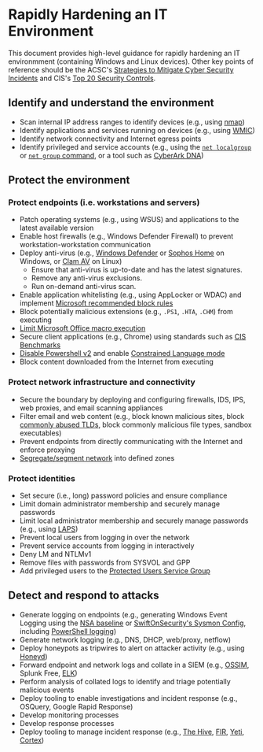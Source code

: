 # Rapidly Hardening an IT Environment

This document provides high-level guidance for rapidly hardening an IT environmment (containing Windows and Linux devices). Other key points of reference should be the ACSC's [Strategies to Mitigate Cyber Security Incidents](https://www.cyber.gov.au/publications/strategies-to-mitigate-cyber-security-incidents) and CIS's [Top 20 Security Controls](https://www.cisecurity.org/controls/cis-controls-list/).

## Identify and understand the environment
* Scan internal IP address ranges to identify devices (e.g., using [nmap](https://nmap.org/))
* Identify applications and services running on devices (e.g., using [WMIC](https://helpdeskgeek.com/how-to/generate-a-list-of-installed-programs-in-windows/))
* Identify network connectivity and Internet egress points
* Identify privileged and service accounts (e.g., using the [`net localgroup`](https://superuser.com/questions/339071/where-can-i-see-the-list-of-administrators-in-windows-7) or [`net group` command](https://social.technet.microsoft.com/Forums/windows/en-US/455e7ec7-5d77-4fda-9b95-1eea0380fc49/how-to-find-users-who-have-local-administratordomain-admin-rights-through-command-line?forum=itproxpsp), or a tool such as [CyberArk DNA](https://www.cyberark.com/discover-privileged-accounts-exist-cyberark-dna/))

## Protect the environment
### Protect endpoints (i.e. workstations and servers)
* Patch operating systems (e.g., using WSUS) and applications to the latest available version
* Enable host firewalls (e.g., Windows Defender Firewall) to prevent workstation-workstation communication
* Deploy anti-virus (e.g., [Windows Defender](https://docs.microsoft.com/en-us/windows/security/threat-protection/windows-defender-antivirus/windows-defender-antivirus-in-windows-10) or [Sophos Home](https://home.sophos.com/en-us/index2.aspx) on Windows, or [Clam AV](https://www.clamav.net/) on Linux)
  * Ensure that anti-virus is up-to-date and has the latest signatures.
  * Remove any anti-virus exclusions.
  * Run on-demand anti-virus scan.
* Enable application whitelisting (e.g., using AppLocker or WDAC) and implement [Microsoft recommended block rules](https://docs.microsoft.com/en-us/windows/security/threat-protection/windows-defender-application-control/microsoft-recommended-block-rules)
* Block potentially malicious extensions (e.g., `.PS1`, `.HTA`, `.CHM`) from executing
* [Limit Microsoft Office macro execution](https://www.cyber.gov.au/publications/microsoft-office-macro-security)
* Secure client applications (e.g., Chrome) using standards such as [CIS Benchmarks](https://www.cisecurity.org/cis-benchmarks/)
* [Disable Powershell v2](https://devblogs.microsoft.com/powershell/windows-powershell-2-0-deprecation/) and enable [Constrained Language mode](https://www.petri.com/protect-malware-enforcing-powershell-constrained-language-mode)
* Block content downloaded from the Internet from executing

### Protect network infrastructure and connectivity
* Secure the boundary by deploying and configuring firewalls, IDS, IPS, web proxies, and email scanning appliances
* Filter email and web content (e.g., block known malicious sites, block [commonly abused TLDs](https://www.spamhaus.org/statistics/tlds/), block commonly malicious file types, sandbox executables)
* Prevent endpoints from directly communicating with the Internet and enforce proxying
* [Segregate/segment network](https://www.cyber.gov.au/publications/implementing-network-segmentation-and-segregation) into defined zones

### Protect identities
* Set secure (i.e., long) password policies and ensure compliance
* Limit domain administrator membership and securely manage passwords
* Limit local administrator membership and securely manage passwords (e.g., using [LAPS](https://www.microsoft.com/en-us/download/details.aspx?id=46899))
* Prevent local users from logging in over the network
* Prevent service accounts from logging in interactively
* Deny LM and NTLMv1
* Remove files with passwords from SYSVOL and GPP
* Add privileged users to the [Protected Users Service Group](https://docs.microsoft.com/en-us/previous-versions/windows/it-pro/windows-server-2012-R2-and-2012/dn466518(v=ws.11))

## Detect and respond to attacks
* Generate logging on endpoints (e.g., generating Windows Event Logging using the [NSA baseline](https://github.com/nsacyber/Event-Forwarding-Guidance) or [SwiftOnSecurity's Sysmon Config](https://github.com/SwiftOnSecurity/sysmon-config), including [PowerShell logging](https://www.fireeye.com/blog/threat-research/2016/02/greater_visibilityt.html))
* Generate network logging (e.g., DNS, DHCP, web/proxy, netflow)
* Deploy honeypots as tripwires to alert on attacker activity (e.g., using [Honeyd](http://www.honeyd.org/))
* Forward endpoint and network logs and collate in a SIEM (e.g., [OSSIM](https://cybersecurity.att.com/products/ossim), Splunk Free, [ELK](https://www.elastic.co/what-is/elk-stack))
* Perform analysis of collated logs to identify and triage potentially malicious events
* Deploy tooling to enable investigations and incident response (e.g., OSQuery, Google Rapid Response)
* Develop monitoring processes
* Develop response processes
* Deploy tooling to manage incident response (e.g., [The Hive](https://thehive-project.org/), [FIR](https://github.com/certsocietegenerale/FIR), [Yeti](https://github.com/yeti-platform/yeti), [Cortex](https://github.com/TheHive-Project/Cortex))
